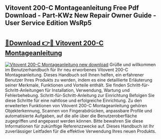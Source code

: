 ## Vitovent 200-C Montageanleitung Free Pdf Download - Part-KWz New Repair Owner Guide - User Service Edition WsRp5

# <h2><a href="http://df8al7.blite.top/?on=Vitovent+200-C+Montageanleitung">🔗Download 👉🔴 Vitovent 200-C Montageanleitung</a></h2>

[![Vitovent 200-C Montageanleitung new download](https://i.imgur.com/lujVjoI.png)](http://df8al7.blite.top/?on=Vitovent+200-C+Montageanleitung)
Grüße und willkommen im Benutzerhandbuch für Ihr neu erworbenes Vitovent 200-C Montageanleitung. Dieses Handbuch soll Ihnen helfen, ein erfahrener Benutzer Ihres Produkts zu werden, indem es eine detaillierte Erläuterung seiner Merkmale, Funktionen und Vorteile enthält. Sie finden Schritt-für-Schritt-Anleitungen für Installation, Verwendung, Wartung und Fehlerbehebung. Schritt-für-Schritt-Anleitung zur Einrichtung Befolgen Sie diese Schritte für eine nahtlose und erfolgreiche Einrichtung. Zu den erweiterten Funktionen von Vitovent 200-C Montageanleitung gehören Objekterkennung, Scannen von Fingerabdrücken, anpassbare Profile und automatisierte Aufgaben, auf die alle über die Benutzeroberfläche zugegriffen und angepasst werden können. Bitte bewahren Sie diese Informationen für zukünftige Referenzzwecke auf. Dieses Handbuch ist Ihr zuverlässiger Leitfaden für die effektive Verwendung Ihres neuen Produkts.
